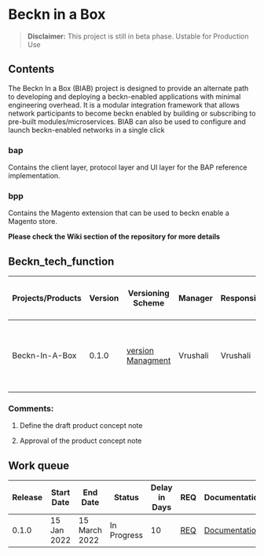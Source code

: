 # Beckn in a Box
> **Disclaimer:** This project is still in beta phase. Ustable for Production Use

## Contents
The Beckn In a Box (BIAB) project is designed to provide an alternate path to developing and deploying a beckn-enabled applications with minimal engineering overhead. It is a modular integration framework that allows network participants to become beckn enabled by building or subscribing to pre-built modules/microservices. BIAB can also be used to configure and launch beckn-enabled networks in a single click
### bap
Contains the client layer, protocol layer and UI layer for the BAP reference implementation.

### bpp
Contains the Magento extension that can be used to beckn enable a Magento store.

**Please check the Wiki section of the repository for more details**

## Beckn_tech_function

|Projects/Products|Version|Versioning Scheme|Manager|Responsible|Accountable|Consulted|Informed|Last update|Last updated date|Next upcoming release date|
|-----------------|-------|-----------------|-------|-----------|-----------|---------|--------|-----------|-----------------|--------------------------
|Beckn-In-A-Box|0.1.0|[version Managment](https://docs.google.com/document/d/1HjXV4W2STirMUa2_L8bGWB0ORn9SeYRvJSyUPbntbXY/edit#heading=h.b06d3jp4draa)|Vrushali|Vrushali|Vrushali|Enterprise Minds, Indglobal|General Public|BIAB retail BAP functionality testing done. Bug fixing is in progress|20 Jan 2022|15/03/2022

### Comments:

1. Define the draft product concept note 

2. Approval of the product concept note

## Work queue
|Release|Start Date|End Date|Status|Delay in Days|REQ|Documentation|Code|Logs
|-------|----------|--------|------|-------------|---|-------------|----|----
|0.1.0|15 Jan 2022|15 March 2022|In Progress|10|[REQ](https://github.com/beckn/beckn-in-a-box)|[Documentation](https://github.com/beckn/beckn-in-a-box/wiki)|[Code](https://github.com/beckn/beckn-in-a-box)|

